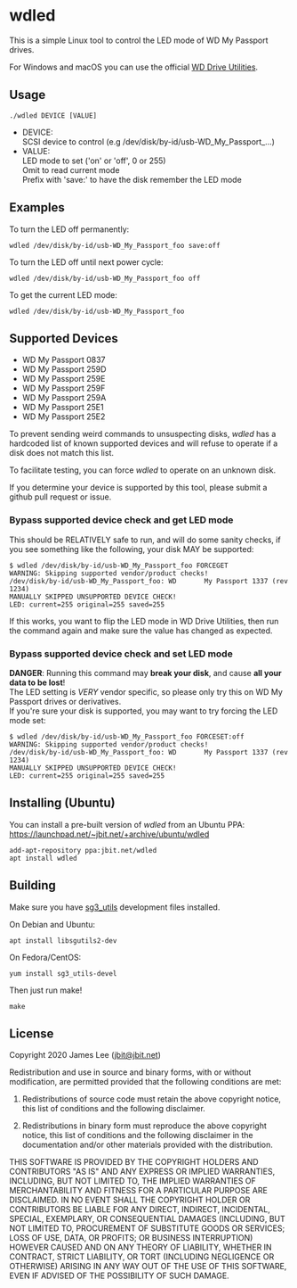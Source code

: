 wdled
=====

This is a simple Linux tool to control the LED mode of WD My Passport drives.

For Windows and macOS you can use the official [WD Drive Utilities](https://support.wdc.com/downloads.aspx).

Usage
-----
```
./wdled DEVICE [VALUE]
```
* DEVICE:  
  SCSI device to control (e.g /dev/disk/by-id/usb-WD_My_Passport_...)
* VALUE:  
  LED mode to set ('on' or 'off', 0 or 255)  
  Omit to read current mode  
  Prefix with 'save:' to have the disk remember the LED mode  

Examples
--------
To turn the LED off permanently:
```
wdled /dev/disk/by-id/usb-WD_My_Passport_foo save:off
```

To turn the LED off until next power cycle:
```
wdled /dev/disk/by-id/usb-WD_My_Passport_foo off
```

To get the current LED mode:
```
wdled /dev/disk/by-id/usb-WD_My_Passport_foo
```

Supported Devices
-----------------
* WD My Passport 0837
* WD My Passport 259D
* WD My Passport 259E
* WD My Passport 259F
* WD My Passport 259A
* WD My Passport 25E1
* WD My Passport 25E2

To prevent sending weird commands to unsuspecting disks, *wdled* has a hardcoded list of known supported devices and will refuse to operate if a disk does not match this list.

To facilitate testing, you can force *wdled* to operate on an unknown disk.

If you determine your device is supported by this tool, please submit a github pull request or issue.

### Bypass supported device check and get LED mode
This should be RELATIVELY safe to run, and will do some sanity checks, if you see something like the following, your disk MAY be supported:  
```
$ wdled /dev/disk/by-id/usb-WD_My_Passport_foo FORCEGET
WARNING: Skipping supported vendor/product checks!
/dev/disk/by-id/usb-WD_My_Passport_foo: WD       My Passport 1337 (rev 1234)
MANUALLY SKIPPED UNSUPPORTED DEVICE CHECK!
LED: current=255 original=255 saved=255
```
If this works, you want to flip the LED mode in WD Drive Utilities, then run the command again and make sure the value has changed as expected.

### Bypass supported device check and set LED mode
**DANGER**: Running this command may **break your disk**, and cause **all your data to be lost**!  
The LED setting is _VERY_ vendor specific, so please only try this on WD My Passport drives or derivatives.  
If you're sure your disk is supported, you may want to try forcing the LED mode set:  
```
$ wdled /dev/disk/by-id/usb-WD_My_Passport_foo FORCESET:off
WARNING: Skipping supported vendor/product checks!
/dev/disk/by-id/usb-WD_My_Passport_foo: WD       My Passport 1337 (rev 1234)
MANUALLY SKIPPED UNSUPPORTED DEVICE CHECK!
LED: current=255 original=255 saved=255
```

Installing (Ubuntu)
-------------------
You can install a pre-built version of *wdled* from an Ubuntu PPA: https://launchpad.net/~jbit.net/+archive/ubuntu/wdled

```
add-apt-repository ppa:jbit.net/wdled
apt install wdled
```

Building
--------
Make sure you have [sg3_utils](http://sg.danny.cz/sg/sg3_utils.html) development files installed.

On Debian and Ubuntu:
```
apt install libsgutils2-dev
``` 
On Fedora/CentOS:
```
yum install sg3_utils-devel
```

Then just run make!
```
make
```

License
-------
Copyright 2020 James Lee (jbit@jbit.net)

Redistribution and use in source and binary forms, with or without modification,
are permitted provided that the following conditions are met:

1. Redistributions of source code must retain
     the above copyright notice,
     this list of conditions
     and the following disclaimer.

2. Redistributions in binary form must reproduce
     the above copyright notice,
     this list of conditions
     and the following disclaimer
     in the documentation and/or other materials provided with the distribution.

THIS SOFTWARE IS PROVIDED BY THE COPYRIGHT HOLDERS AND CONTRIBUTORS "AS IS" AND ANY EXPRESS OR IMPLIED WARRANTIES,
INCLUDING, BUT NOT LIMITED TO, THE IMPLIED WARRANTIES OF MERCHANTABILITY AND FITNESS FOR A PARTICULAR PURPOSE ARE DISCLAIMED.
IN NO EVENT SHALL THE COPYRIGHT HOLDER OR CONTRIBUTORS BE LIABLE FOR ANY DIRECT, INDIRECT, INCIDENTAL, SPECIAL, EXEMPLARY, OR CONSEQUENTIAL DAMAGES
(INCLUDING, BUT NOT LIMITED TO, PROCUREMENT OF SUBSTITUTE GOODS OR SERVICES; LOSS OF USE, DATA, OR PROFITS; OR BUSINESS INTERRUPTION)
HOWEVER CAUSED AND ON ANY THEORY OF LIABILITY, WHETHER IN CONTRACT, STRICT LIABILITY, OR TORT (INCLUDING NEGLIGENCE OR OTHERWISE)
ARISING IN ANY WAY OUT OF THE USE OF THIS SOFTWARE, EVEN IF ADVISED OF THE POSSIBILITY OF SUCH DAMAGE.
